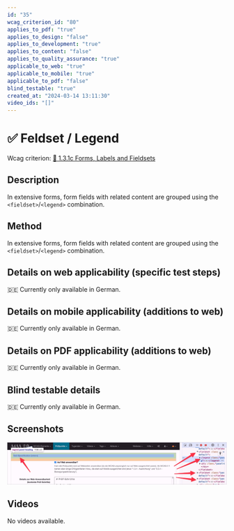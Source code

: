 ```yaml
---
id: "35"
wcag_criterion_id: "80"
applies_to_pdf: "true"
applies_to_design: "false"
applies_to_development: "true"
applies_to_content: "false"
applies_to_quality_assurance: "true"
applicable_to_web: "true"
applicable_to_mobile: "true"
applicable_to_pdf: "false"
blind_testable: "true"
created_at: "2024-03-14 13:11:30"
video_ids: "[]"
---
```


# ✅ Feldset / Legend

Wcag criterion: [📜 1.3.1c Forms, Labels and Fieldsets](..)

## Description

In extensive forms, form fields with related content are grouped using the `<fieldset>`/`<legend>` combination.

## Method

In extensive forms, form fields with related content are grouped using the `<fieldset>`/`<legend>` combination.

## Details on web applicability (specific test steps)

🇩🇪 Currently only available in German.

## Details on mobile applicability (additions to web)

🇩🇪 Currently only available in German.

## Details on PDF applicability (additions to web)

🇩🇪 Currently only available in German.

## Blind testable details

🇩🇪 Currently only available in German.

## Screenshots

![Fieldset/Legends in A4AA](images/fieldsetlegends-in-a4aa.png)

## Videos

No videos available.
